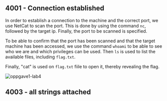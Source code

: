 ## 4001 - Connection established

In order to establish a connection to the machine and the correct port, we use NetCat to scan the port. This is done by using the command `nc`, followed by the target ip. Finally, the port to be scanned is specified.

To be able to confirm that the port has been scanned and that the target machine has been accessed, we use the command `whoami` to be able to see who we are and which privileges can be used. Then `ls` is used to list the available files, including `flag.txt`.

Finally, "cat" is used on `flag.txt` fiile to open it, thereby revealing the flag.

![oppgave1-lab4](https://user-images.githubusercontent.com/46780028/160906356-d711a0ab-d396-4e43-948e-261693df9676.PNG)



## 4003 - all strings attached

